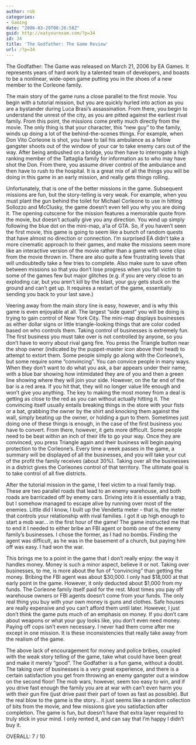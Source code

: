 ```yaml
---
author: rob
categories:
- Gaming
date: "2006-03-29T08:26:58Z"
guid: http://eatyourexam.com/?p=34
id: 34
title: 'The Godfather: The Game Review'
url: /?p=34
---
```

The Godfather: The Game was released on March 21, 2006 by EA Games. It represents years of hard work by a talented team of developers, and boasts to be a nonlinear, wide-open game putting you in the shoes of a new member to the Corleone family.

The main story of the game runs a close parallel to the first movie. You begin with a tutorial mission, but you are quickly hurled into action as you are a bystander during Luca Brasi&#8217;s assassination. From there, you begin to understand the unrest of the city, as you are pitted against the earliest rival family. From this point, the missions come pretty much directly from the movie. The only thing is that your character, this &#8220;new guy&#8221; to the family, winds up doing a lot of the behind-the-scenes things. For example, when Don Vito Corleone is shot, you have to tail his ambulance as a fellow gangster shoots out of the window of your car to take enemy cars out of the way. After being ambushed on a bridge, you then have to interrogate a high ranking member of the Tattaglia family for information as to who may have shot the Don. From there, you assume driver control of the ambulance and then have to rush to the hospital. It is a great mix of all the things you will be doing in this game in an early mission, and really gets things rolling.

Unfortunately, that is one of the better missions in the game. Subsequent missions are fun, but the story-telling is very weak. For example, when you must plant the gun behind the toilet for Michael Corleone to use in hitting Sollozzo and McClusky, the game doesn&#8217;t even tell you why you are doing it. The opening cutscene for the mission features a memorable quote from the movie, but doesn&#8217;t actually give you any direction. You wind up simply following the blue dot on the mini-map, a&#8217;la of GTA. So, if you haven&#8217;t seen the first movie, this game is going to seem like a bunch of random quests that have almost no direction or connection. I&#8217;m surprised EA didn&#8217;t take a more cinematic approach to their games, and make the missions seem more like an interactive version of the movie rather than a game with some clips from the movie thrown in. There are also quite a few frustrating levels that will undoubtedly take a few tries to complete. Also make sure to save often between missions so that you don&#8217;t lose progress when you fall victim to some of the games few but major glitches (e.g. if you are very close to an exploding car, but you aren&#8217;t kill by the blast, your guy gets stuck on the ground and can&#8217;t get up. It requires a restart of the game, essentially sending you back to your last save.)

Veering away from the main story line is easy, however, and is why this game is even enjoyable at all. The largest &#8220;side quest&#8221; you will be doing is trying to gain control of New York City. The mini-map displays businesses as either dollar signs or little triangle-looking things that are color coded based on who controls them. Taking control of businesses is extremely fun. The first business you must take over is not controlled by anyone, so you don&#8217;t have to worry about rival gang fire. You press the Triangle button near the shop owner (indicated by the puppet-master icon above their head) to attempt to extort them. Some people simply go along with the Corleone&#8217;s, but some require some &#8220;convincing&#8221;. You can convice people in many ways. When they don&#8217;t want to do what you ask, a bar appears under their name, with a blue bar showing how intimidated they are of you and then a green line showing where they will join your side. However, on the far end of the bar is a red area. If you hit that, they will no longer value life enough and won&#8217;t give you anything. The key to making the most money from a deal is getting as close to the red as you can without actually hitting it. The convincing itself usually entails breaking things in the store with your fists or a bat, grabbing the owner by the shirt and knocking them against the wall, simply beating up the owner, or holding a gun to them. Sometimes just doing one of these things is enough, in the case of the first business you have to convert. From there, however, it gets more difficult. Some people need to be beat within an inch of their life to go your way. Once they are convinced, you press Triangle again and their business will begin paying protection to the Corleone&#8217;s. Every time a week passes in the game, a summary will be displayed of all the businesses, and you will take your cut of the profit the family receives (about 30%). Taking over all the businesses in a district gives the Corleones control of that territory. The ultimate goal is to take control of all five districts.

After the tutorial mission in the game, I feel victim to a rival family trap. These are two parallel roads that lead to an enemy warehouse, and both roads are barricaded off by enemy cars. Driving into it is essentially a trap, but I somehow managed to escape alive by running over most of the enemies. Little did I know, I built up the Vendetta meter &#8211; that is, the meter that controls your relationship with rival families. I got it up high enough to start a mob war&#8230; in the first hour of the game! The game instructed me that to end it I needed to either bribe an FBI agent or bomb one of the enemy family&#8217;s businesses. I chose the former, as I had no bombs. Finding the agent was difficult, as he was in the basement of a church, but paying him off was easy. I had won the war.

This brings me to a point in the game that I don&#8217;t really enjoy: the way it handles money. Money is such a minor aspect, believe it or not. Taking over businesses, to me, is more about the fun of &#8220;convincing&#8221; than getting the money. Bribing the FBI agent was about $30,000. I only had $18,000 at that early point in the game. However, it only deducted about $1,000 from my funds. The Corleone family itself paid for the rest. Most times you pay off warehouse owners or FBI agents doesn&#8217;t come from your funds. The only real thing you buy with your own money is guns and clothes. Safe houses are really expensive and you can&#8217;t afford them until later. However, I just don&#8217;t think the game puts much of an emphasis on money. If you don&#8217;t care about weapons or what your guy looks like, you don&#8217;t even need money. Paying off cops isn&#8217;t even necessary. I never had them come after me except in one mission. It is these inconsistencies that really take away from the realism of the game.

The above lack of encouragement for money and police bribes, coupled with the weak story telling of the game, take what could have been great and make it merely &#8220;good&#8221;. The Godfather is a fun game, without a doubt. The taking over of businesses is a very great experience, and there is a certain satisfaction you get from throwing an enemy gangster out a window on the second floor! The mob wars, however, seem too easy to win, and if you drive fast enough the family you are at war with can&#8217;t even harm you with their gun fire (just drive past their part of town as fast as possible). But the real blow to the game is the story&#8230; it just seems like a random collection of bits from the movie, and few missions give you satisfaction after completion. The game is fun, but doesn&#8217;t have that extra layer required to truly stick in your mind. I only rented it, and can say that I&#8217;m happy I didn&#8217;t buy it.

OVERALL: 7 / 10